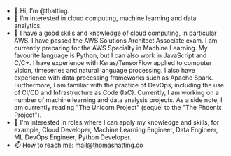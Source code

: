 - 👋 Hi, I’m @thatting.
- 👀 I’m interested in cloud computing, machine learning and data analytics. 
- 🌱  I have a good skills and knowledge of cloud computing, in particular AWS. I have passed the AWS Solutions Architect Associate exam. I am currently preparing for the AWS Specialty in Machine Learning. My favourite language is Python, but I can also work in JavaScript and C/C+. I have experience with Keras/TensorFlow applied to computer vision, timeseries and natural language processing. I also have experience with data processing frameworks such as Apache Spark. Furthermore, I am familiar with the practice of DevOps, including the use of CI/CD and Infrastructure as Code (IaC). Currently, I am working on a number of machine learning and data analysis projects.  As a side note, I am currently reading "The Unicorn Project" (sequel to the "The Phoenix Project").
- 💞️ I'm interested in roles where I can apply my knowledge and skills, for example, Cloud Developer, Machine Learning Engineer, Data Engineer, ML DevOps Engineer, Python Developer. 
- 📫 How to reach me: mail@thomashatting.co

<!---
thatting/thatting is a ✨ special ✨ repository because its `README.md` (this file) appears on your GitHub profile.
You can click the Preview link to take a look at your changes.
--->
